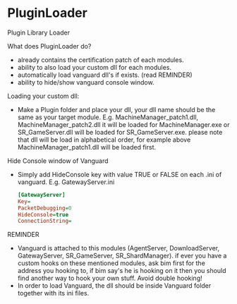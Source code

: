 # PluginLoader
Plugin Library Loader

What does PluginLoader do?
* already contains the certification patch of each modules.
* ability to also load your custom dll for each modules.
* automatically load vanguard dll's if exists. (read REMINDER)
* ability to hide/show vanguard console window.

Loading your custom dll:
* Make a Plugin folder and place your dll, your dll name should be the same as your target module.
  E.g. MachineManager_patch1.dll, MachineManager_patch2.dll it will be loaded for MachineManager.exe or SR_GameServer.dll will be loaded for SR_GameServer.exe.
  please note that dll will be load in alphabetical order, for example above MachineManager_patch1.dll will be loaded first.

Hide Console window of Vanguard
* Simply add HideConsole key with value TRUE or FALSE on each .ini of vanguard.
  E.g. GatewayServer.ini
  ```ini
  [GatewayServer]
  Key=
  PacketDebugging=0
  HideConsole=true
  ConnectionString=
  ```

REMINDER
* Vanguard is attached to this modules (AgentServer, DownloadServer, GatewayServer, SR_GameServer, SR_ShardManager).
  if ever you have a custom hooks on these mentioned modules, ask bim first for the address you hooking to, if bim say's he is hooking on it then you should find another way to hook your own stuff. Avoid double hooking!
* In order to load Vanguard, the dll should be inside Vanguard folder together with its ini files.
